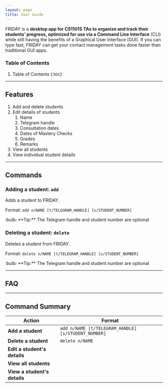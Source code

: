 ```yaml
---
layout: page
title: User Guide
---
```


FRIDAY is a **desktop app for CS1101S TAs to organize and track their students’ progress, optimized for use via a
Command Line Interface** (CLI) while still having the benefits of a Graphical User Interface (GUI). If you can type
fast, FRIDAY can get your contact management tasks done faster than traditional GUI apps.

### Table of Contents
1. Table of Contents
{:toc}

--------------------------------------------------------------------------------------------------------------------

## Features

1. Add and delete students
2. Edit details of students
   1. Name
   2. Telegram handle
   3. Consultation dates
   4. Dates of Mastery Checks
   5. Grades
   6. Remarks
3. View all students
4. View individual student details

--------------------------------------------------------------------------------------------------------------------

## Commands

[comment]: <> (<div markdown="block" class="alert alert-info">)

[comment]: <> (**:information_source: Notes about the command format:**<br>)

[comment]: <> (* Words in `UPPER_CASE` are the parameters to be supplied by the user.<br>)

[comment]: <> (  e.g. in `add n/NAME`, `NAME` is a parameter which can be used as `add n/John Doe`.)

[comment]: <> (* Items in square brackets are optional.<br>)

[comment]: <> (  e.g `n/NAME [t/TAG]` can be used as `n/John Doe t/friend` or as `n/John Doe`.)

[comment]: <> (* Items with `…`​ after them can be used multiple times including zero times.<br>)

[comment]: <> (  e.g. `[t/TAG]…​` can be used as ` ` &#40;i.e. 0 times&#41;, `t/friend`, `t/friend t/family` etc.)

[comment]: <> (* Parameters can be in any order.<br>)

[comment]: <> (  e.g. if the command specifies `n/NAME p/PHONE_NUMBER`, `p/PHONE_NUMBER n/NAME` is also acceptable.)

[comment]: <> (* If a parameter is expected only once in the command but you specified it multiple times, only the last occurrence of the parameter will be taken.<br>)

[comment]: <> (  e.g. if you specify `p/12341234 p/56785678`, only `p/56785678` will be taken.)

[comment]: <> (* Extraneous parameters for commands that do not take in parameters &#40;such as `help`, `list`, `exit` and `clear`&#41; will be ignored.<br>)

[comment]: <> (  e.g. if the command specifies `help 123`, it will be interpreted as `help`.)

[comment]: <> (</div>)

### Adding a student: `add`

Adds a student to FRIDAY.

Format: `add n/NAME [t/TELEGRAM_HANDLE] [s/STUDENT_NUMBER]`

<div markdown="span" class="alert alert-primary">:bulb: **Tip:**
The Telegram handle and student number are optional
</div>

### Deleting a student: `delete`

Deletes a student from FRIDAY.

Format: `delete n/NAME [t/TELEGRAM_HANDLE] [s/STUDENT_NUMBER]`

<div markdown="span" class="alert alert-primary">:bulb: **Tip:**
The Telegram handle and student number are optional
</div>

--------------------------------------------------------------------------------------------------------------------

## FAQ

--------------------------------------------------------------------------------------------------------------------

## Command Summary

Action | Format
--------|------------------
**Add a student** | `add n/NAME [t/TELEGRAM_HANDLE] [s/STUDENT_NUMBER]`
**Delete a student** | `delete n/NAME`
**Edit a student's details** |
**View all students** |
**View a student's details** |
